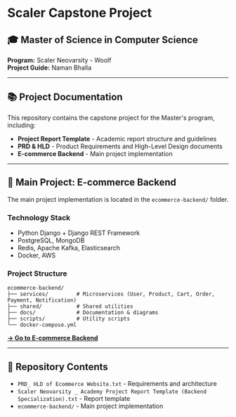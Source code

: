 # Scaler Capstone Project

## 🎓 Master of Science in Computer Science
**Program:** Scaler Neovarsity - Woolf  
**Project Guide:** Naman Bhalla

---

## 📚 Project Documentation

This repository contains the capstone project for the Master's program, including:

- **Project Report Template** - Academic report structure and guidelines
- **PRD & HLD** - Product Requirements and High-Level Design documents
- **E-commerce Backend** - Main project implementation

---

## 🚀 Main Project: E-commerce Backend

The main project implementation is located in the `ecommerce-backend/` folder.

### Technology Stack
- Python Django + Django REST Framework
- PostgreSQL, MongoDB
- Redis, Apache Kafka, Elasticsearch
- Docker, AWS

### Project Structure
```
ecommerce-backend/
├── services/         # Microservices (User, Product, Cart, Order, Payment, Notification)
├── shared/           # Shared utilities
├── docs/             # Documentation & diagrams
├── scripts/          # Utility scripts
└── docker-compose.yml
```

**[→ Go to E-commerce Backend](./ecommerce-backend/)**

---

## 📄 Repository Contents

- `PRD_ HLD of Ecommerce Website.txt` - Requirements and architecture
- `Scaler Neovarsity _ Academy Project Report Template (Backend Specialization).txt` - Report template
- `ecommerce-backend/` - Main project implementation